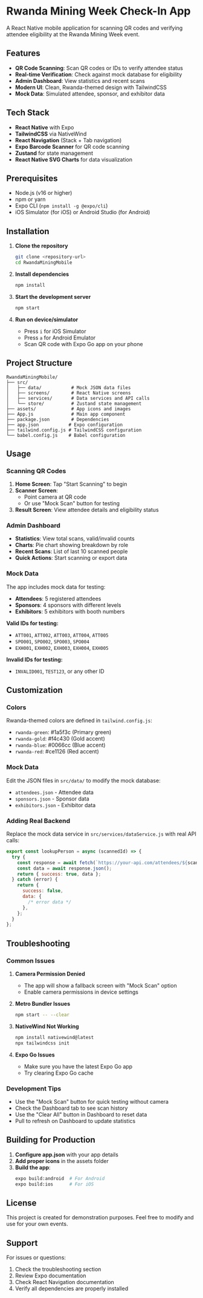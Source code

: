 # Rwanda Mining Week Check-In App

A React Native mobile application for scanning QR codes and verifying attendee eligibility at the Rwanda Mining Week event.

## Features

- **QR Code Scanning**: Scan QR codes or IDs to verify attendee status
- **Real-time Verification**: Check against mock database for eligibility
- **Admin Dashboard**: View statistics and recent scans
- **Modern UI**: Clean, Rwanda-themed design with TailwindCSS
- **Mock Data**: Simulated attendee, sponsor, and exhibitor data

## Tech Stack

- **React Native** with Expo
- **TailwindCSS** via NativeWind
- **React Navigation** (Stack + Tab navigation)
- **Expo Barcode Scanner** for QR code scanning
- **Zustand** for state management
- **React Native SVG Charts** for data visualization

## Prerequisites

- Node.js (v16 or higher)
- npm or yarn
- Expo CLI (`npm install -g @expo/cli`)
- iOS Simulator (for iOS) or Android Studio (for Android)

## Installation

1. **Clone the repository**

   ```bash
   git clone <repository-url>
   cd RwandaMiningMobile
   ```

2. **Install dependencies**

   ```bash
   npm install
   ```

3. **Start the development server**

   ```bash
   npm start
   ```

4. **Run on device/simulator**
   - Press `i` for iOS Simulator
   - Press `a` for Android Emulator
   - Scan QR code with Expo Go app on your phone

## Project Structure

```
RwandaMiningMobile/
├── src/
│   ├── data/           # Mock JSON data files
│   ├── screens/        # React Native screens
│   ├── services/       # Data services and API calls
│   └── store/          # Zustand state management
├── assets/             # App icons and images
├── App.js              # Main app component
├── package.json        # Dependencies
├── app.json           # Expo configuration
├── tailwind.config.js # TailwindCSS configuration
└── babel.config.js    # Babel configuration
```

## Usage

### Scanning QR Codes

1. **Home Screen**: Tap "Start Scanning" to begin
2. **Scanner Screen**:
   - Point camera at QR code
   - Or use "Mock Scan" button for testing
3. **Result Screen**: View attendee details and eligibility status

### Admin Dashboard

- **Statistics**: View total scans, valid/invalid counts
- **Charts**: Pie chart showing breakdown by role
- **Recent Scans**: List of last 10 scanned people
- **Quick Actions**: Start scanning or export data

### Mock Data

The app includes mock data for testing:

- **Attendees**: 5 registered attendees
- **Sponsors**: 4 sponsors with different levels
- **Exhibitors**: 5 exhibitors with booth numbers

**Valid IDs for testing:**

- `ATT001`, `ATT002`, `ATT003`, `ATT004`, `ATT005`
- `SPO001`, `SPO002`, `SPO003`, `SPO004`
- `EXH001`, `EXH002`, `EXH003`, `EXH004`, `EXH005`

**Invalid IDs for testing:**

- `INVALID001`, `TEST123`, or any other ID

## Customization

### Colors

Rwanda-themed colors are defined in `tailwind.config.js`:

- `rwanda-green`: #1a5f3c (Primary green)
- `rwanda-gold`: #f4c430 (Gold accent)
- `rwanda-blue`: #0066cc (Blue accent)
- `rwanda-red`: #ce1126 (Red accent)

### Mock Data

Edit the JSON files in `src/data/` to modify the mock database:

- `attendees.json` - Attendee data
- `sponsors.json` - Sponsor data
- `exhibitors.json` - Exhibitor data

### Adding Real Backend

Replace the mock data service in `src/services/dataService.js` with real API calls:

```javascript
export const lookupPerson = async (scannedId) => {
  try {
    const response = await fetch(`https://your-api.com/attendees/${scannedId}`);
    const data = await response.json();
    return { success: true, data };
  } catch (error) {
    return {
      success: false,
      data: {
        /* error data */
      },
    };
  }
};
```

## Troubleshooting

### Common Issues

1. **Camera Permission Denied**

   - The app will show a fallback screen with "Mock Scan" option
   - Enable camera permissions in device settings

2. **Metro Bundler Issues**

   ```bash
   npm start -- --clear
   ```

3. **NativeWind Not Working**

   ```bash
   npm install nativewind@latest
   npx tailwindcss init
   ```

4. **Expo Go Issues**
   - Make sure you have the latest Expo Go app
   - Try clearing Expo Go cache

### Development Tips

- Use the "Mock Scan" button for quick testing without camera
- Check the Dashboard tab to see scan history
- Use the "Clear All" button in Dashboard to reset data
- Pull to refresh on Dashboard to update statistics

## Building for Production

1. **Configure app.json** with your app details
2. **Add proper icons** in the assets folder
3. **Build the app**:
   ```bash
   expo build:android  # For Android
   expo build:ios      # For iOS
   ```

## License

This project is created for demonstration purposes. Feel free to modify and use for your own events.

## Support

For issues or questions:

1. Check the troubleshooting section
2. Review Expo documentation
3. Check React Navigation documentation
4. Verify all dependencies are properly installed

